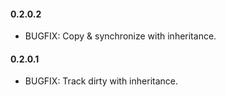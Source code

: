 #### 0.2.0.2
* BUGFIX: Copy & synchronize with inheritance.
#### 0.2.0.1
* BUGFIX: Track dirty with inheritance.